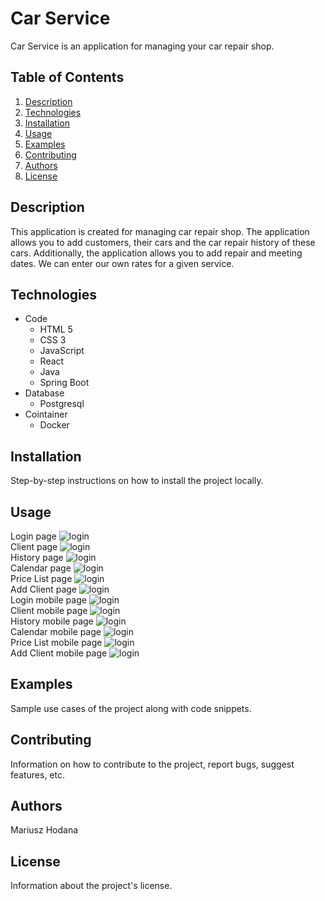 # Car Service

Car Service is an application for managing your car repair shop.

## Table of Contents

1. [Description](#description)
2. [Technologies](#technologies)
3. [Installation](#installation)
4. [Usage](#usage)
5. [Examples](#examples)
6. [Contributing](#contributing)
7. [Authors](#authors)
8. [License](#license)

## Description

This application is created for managing car repair shop.
The application allows you to add customers, their cars and the car repair history of these cars.
Additionally, the application allows you to add repair and meeting dates.
We can enter our own rates for a given service.

## Technologies
- Code
    - HTML 5
    - CSS 3
    - JavaScript
    - React
    - Java
    - Spring Boot
- Database
    - Postgresql
- Cointainer
    - Docker


## Installation

Step-by-step instructions on how to install the project locally.

## Usage
Login page 
![login](Pictures/login.png)
<br>
Client page 
![login](Pictures/client.png)
<br>
History page
![login](Pictures/history.png)
<br>
Calendar page
![login](Pictures/calendar.png)
<br>
Price List page
![login](Pictures/Price%20list.png)
<br>
Add Client page
![login](Pictures/Add%20Client.png)
<br>
Login mobile page 
![login](Pictures/login-mobile.png)
<br>
Client mobile page 
![login](Pictures/client-mobile.png)
<br>
History mobile page
![login](Pictures/history-mobile.png)
<br>
Calendar mobile page
![login](Pictures/client-mobile.png)
<br>
Price List mobile page
![login](Pictures/price_list-mobile.png)
<br>
Add Client mobile page
![login](Pictures/add-client-mobile.png)
<br>
## Examples

Sample use cases of the project along with code snippets.

## Contributing

Information on how to contribute to the project, report bugs, suggest features, etc.

## Authors

Mariusz Hodana

## License

Information about the project's license.
